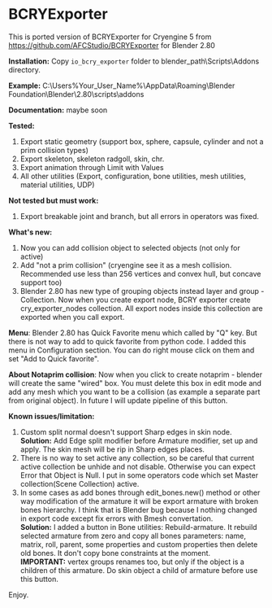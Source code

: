 # BCRYExporter
This is ported version of BCRYExporter for Cryengine 5 from https://github.com/AFCStudio/BCRYExporter for Blender 2.80
 
<b>Installation:</b>
Copy `io_bcry_exporter` folder to blender_path\Scripts\Addons directory.

<b>Example:</b> C:\Users\%Your_User_Name%\AppData\Roaming\Blender Foundation\Blender\2.80\scripts\addons

<b>Documentation:</b> maybe soon

<b>Tested:</b>
1) Export static geometry (support box, sphere, capsule, cylinder and not a prim collision types)
2) Export skeleton, skeleton radgoll, skin, chr.
3) Export animation through Limit with Values
4) All other utilities (Export, configuration, bone utilities, mesh utilities, material utilities, UDP)

<b>Not tested but must work:</b>
1) Export breakable joint and branch, but all errors in operators was fixed.

<b>What's new:</b>
1) Now you can add collision object to selected objects (not only for active)
2) Add "not a prim collision" (cryengine see it as a mesh collision. Recommended use less than 256 vertices and convex hull, but concave support too)
3) Blender 2.80 has new type of grouping objects instead layer and group - Collection. Now when you create export node, BCRY exporter create cry_exporter_nodes collection. All export nodes inside this collection are exported when you call export.

<b>Menu</b>: Blender 2.80 has Quick Favorite menu which called by "Q" key. But there is not way to add to quick favorite from python code. I added this menu in Configuration section. You can do right mouse click on them and set "Add to Quick favorite".

<b>About Notaprim collision</b>: Now when you click to create notaprim - blender will create the same "wired" box. You must delete this box in edit mode and add any mesh which you want to be a collision (as example a separate part from original object). In future I will update pipeline of this button.

<b>Known issues/limitation:</b>
1) Custom split normal doesn't support Sharp edges in skin node. <br> <b>Solution:</b> Add Edge split modifier before Armature modifier, set up and apply. The skin mesh will be rip in Sharp edges places.
2) There is no way to set active any collection, so be careful that current active collection be unhide and not disable. Otherwise you can expect Error that Object is Null. I put in some operators code which set Master collection(Scene Collection) active.
3) In some cases as add bones through edit_bones.new() method or other way modification of the armature it will be export armature with broken bones hierarchy. I think that is Blender bug because I nothing changed in export code except fix errors with Bmesh convertation. <br> <b>Solution:</b> I added a button in Bone utilities: Rebuild-armature. It rebuild selected armature from zero and copy all bones parameters: name, matrix, roll, parent, some properties and custom properties then delete old bones. It don't copy bone constraints at the moment.<br> <b>IMPORTANT:</b> vertex groups renames too, but only if the object is a children of this armature. Do skin object a child of armature before use this button.

Enjoy.
